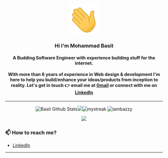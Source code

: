 <div align="center">
  <img  src="https://raw.githubusercontent.com/ABSphreak/ABSphreak/master/gifs/Hi.gif" width="100px"> 
</div>

<h3 align="center">Hi I'm Mohammad Basit</h3>

<h4 align="center">A Budding Software Engineer with experience building stuff for the internet.</h4>

<h4 align="center">
With more than 6 years of experience in Web design & development I'm here to help you build/enhance your ideas/products from inception to reality.
  Let's get in touch 👉 email me at <a href = "mailto: mohammadbasit0404@gmail.com">Gmail</a> or connect with me on <a href="https://www.linkedin.com/in/bmir/">LinkedIn</a>
</h4>
<hr />

<p align="center">
<img src="https://github-readme-stats.vercel.app/api?username=iambazzy&include_all_commits=true&count_private=true&show_icons=true&line_height=20&title_color=7A7ADB&icon_color=2234AE&text_color=D3D3D3&bg_color=0,000000,130F40" alt="Basit Github Stats" width="100%" height="200"><img src="https://github-profile-trophy.vercel.app/?username=iambazzy&theme=juicyfresh&no-bg=true" width="55%" /><img src="https://github-readme-streak-stats.herokuapp.com/?user=iambazzy&theme=tokyonight" alt="mystreak" height="200" width="100%"/>
<img height="200" src="https://github-readme-stats.vercel.app/api/top-langs?username=iambazzy&line_height=20&title_color=7A7ADB&icon_color=2234AE&text_color=D3D3D3&bg_color=0,000000,130F40&layout=compact" width="100%" alt="iambazzy" />

<br />
  
<p align="center">
      <img width="40%" src="http://estruyf-github.azurewebsites.net/api/VisitorHit?       user=iambazzy&repo=iambazzy&countColorcountColor&countColor=%237B1E7B"/>
</p>

<p align="center">
  

</p>
</p>

### 📫 How to reach me?

- [LinkedIn](https://www.linkedin.com/in/bmir/) 

<hr />
